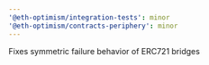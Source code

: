 ```yaml
---
'@eth-optimism/integration-tests': minor
'@eth-optimism/contracts-periphery': minor
---
```


Fixes symmetric failure behavior of ERC721 bridges
